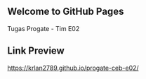 ## Welcome to GitHub Pages

Tugas Progate - Tim E02

## Link Preview

https://krlan2789.github.io/progate-ceb-e02/
